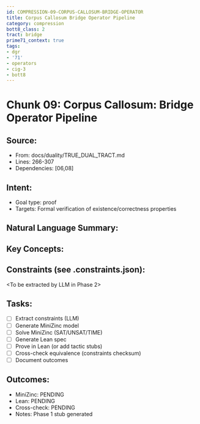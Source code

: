 ```yaml
---
id: COMPRESSION-09-CORPUS-CALLOSUM-BRIDGE-OPERATOR
title: Corpus Callosum Bridge Operator Pipeline
category: compression
bott8_class: 2
tract: bridge
prime71_context: true
tags:
- dgr
- '71'
- operators
- cig-3
- bott8
---
```



# Chunk 09: Corpus Callosum: Bridge Operator Pipeline

## Source:
- From: docs/duality/TRUE_DUAL_TRACT.md
- Lines: 266-307
- Dependencies: [06,08]

## Intent:
- Goal type: proof
- Targets: Formal verification of existence/correctness properties

## Natural Language Summary:
<To be filled during extraction phase>

## Key Concepts:
<To be identified from source during extraction>

## Constraints (see .constraints.json):
<To be extracted by LLM in Phase 2>

## Tasks:
- [ ] Extract constraints (LLM)
- [ ] Generate MiniZinc model
- [ ] Solve MiniZinc (SAT/UNSAT/TIME)
- [ ] Generate Lean spec
- [ ] Prove in Lean (or add tactic stubs)
- [ ] Cross-check equivalence (constraints checksum)
- [ ] Document outcomes

## Outcomes:
- MiniZinc: PENDING
- Lean: PENDING
- Cross-check: PENDING
- Notes: Phase 1 stub generated
